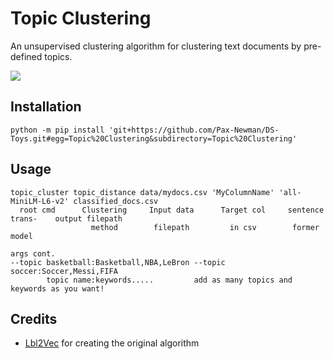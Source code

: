 # Topic Clustering

An unsupervised clustering algorithm for clustering text documents by pre-defined topics. 

![](https://raw.githubusercontent.com/sebischair/Lbl2Vec/main/images/Document_assignment_example.png)

## Installation

```python -m pip install 'git+https://github.com/Pax-Newman/DS-Toys.git#egg=Topic%20Clustering&subdirectory=Topic%20Clustering'```


## Usage

```
topic_cluster topic_distance data/mydocs.csv 'MyColumnName' 'all-MiniLM-L6-v2' classified_docs.csv
  root cmd      Clustering     Input data      Target col     sentence trans-    output filepath
                  method        filepath         in csv        former model

args cont.
--topic basketball:Basketball,NBA,LeBron --topic soccer:Soccer,Messi,FIFA
        topic name:keywords.....         add as many topics and keywords as you want!
```

## Credits

 - [Lbl2Vec](https://github.com/sebischair/Lbl2Vec) for creating the original algorithm
